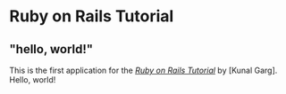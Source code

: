 # Ruby on Rails Tutorial

## "hello, world!"

This is the first application for the
[*Ruby on Rails Tutorial*](http://www.railstutorial.org/)
by [Kunal Garg]. Hello, world!
